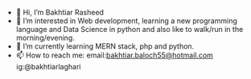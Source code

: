 - 👋 Hi, I’m Bakhtiar Rasheed
- 👀 I’m interested in Web development, learning a new programming language and Data Science in python and also like to walk/run in the morning/evening.
- 🌱 I’m currently learning MERN stack, php and python.
- 📫 How to reach me: email:bakhtiar.baloch55@hotmail.com 
                       ig:@bakhtiarlaghari

<!---
bakhtiar56/bakhtiar56 is a ✨ special ✨ repository because its `README.md` (this file) appears on your GitHub profile.
You can click the Preview link to take a look at your changes.
--->
